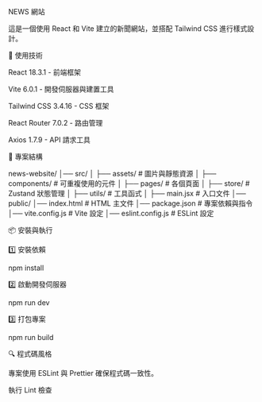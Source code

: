  NEWS 網站

這是一個使用 React 和 Vite 建立的新聞網站，並搭配 Tailwind CSS 進行樣式設計。

🚀 使用技術

React 18.3.1 - 前端框架

Vite 6.0.1 - 開發伺服器與建置工具

Tailwind CSS 3.4.16 - CSS 框架

React Router 7.0.2 - 路由管理


Axios 1.7.9 - API 請求工具

📂 專案結構

news-website/
│── src/
│   ├── assets/       # 圖片與靜態資源
│   ├── components/   # 可重複使用的元件
│   ├── pages/        # 各個頁面
│   ├── store/        # Zustand 狀態管理
│   ├── utils/        # 工具函式
│   ├── main.jsx      # 入口文件
│── public/
│── index.html        # HTML 主文件
│── package.json      # 專案依賴與指令
│── vite.config.js    # Vite 設定
│── eslint.config.js  # ESLint 設定

📦 安裝與執行

1️⃣ 安裝依賴

npm install

2️⃣ 啟動開發伺服器

npm run dev

3️⃣ 打包專案

npm run build

🔍 程式碼風格

專案使用 ESLint 與 Prettier 確保程式碼一致性。

執行 Lint 檢查
